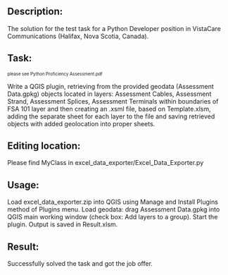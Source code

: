 ## Description:
The solution for the test task for a Python Developer position in 
VistaCare Communications (Halifax, Nova Scotia, Canada).

## Task:
<sub><sup>please see Python Proficiency Assessment.pdf</sub></sup>

Write a QGIS plugin, retrieving from the provided geodata
(Assessment Data.gpkg) objects located in layers: Assessment Cables, 
Assessment Strand, Assessment Splices, Assessment Terminals within boundaries 
of FSA 101 layer and then creating an .xsml file, based on Template.xlsm, 
adding the separate sheet for each layer to the file and saving retrieved 
objects with added geolocation into proper sheets.

## Editing location: 
Please find MyClass in excel_data_exporter/Excel_Data_Exporter.py

## Usage:
Load excel_data_exporter.zip into QGIS using Manage and Install Plugins method
of Plugins menu. Load geodata: drag Assessment Data.gpkg into QGIS main working 
window (check box: Add layers to a group). Start the plugin. Output is saved in
Result.xlsm.

## Result:
Successfully solved the task and got the job offer.
